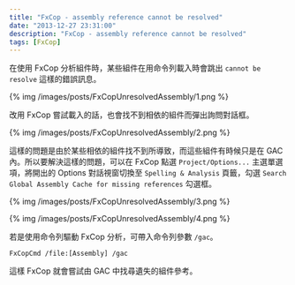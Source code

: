 ```yaml
---
title: "FxCop - assembly reference cannot be resolved"
date: "2013-12-27 23:31:00"
description: "FxCop - assembly reference cannot be resolved"
tags: [FxCop]
---
```



在使用 FxCop 分析組件時，某些組件在用命令列載入時會跳出 `cannot be resolve`  這樣的錯誤訊息。  

<!--More-->

{% img /images/posts/FxCopUnresolvedAssembly/1.png %}


改用 FxCop 嘗試載入的話，也會找不到相依的組件而彈出詢問對話框。  

{% img /images/posts/FxCopUnresolvedAssembly/2.png %}


這樣的問題是由於某些相依的組件找不到所導致，而這些組件有時候只是在 GAC 內。所以要解決這樣的問題，可以在 FxCop 點選 `Project/Options...` 主選單選項，將開出的 Options 對話視窗切換至 `Spelling & Analysis` 頁籤，勾選 `Search Global Assembly Cache for missing references` 勾選框。  

{% img /images/posts/FxCopUnresolvedAssembly/3.png %}

{% img /images/posts/FxCopUnresolvedAssembly/4.png %}


若是使用命令列驅動 FxCop 分析，可帶入命令列參數 `/gac`。

    FxCopCmd /file:[Assembly] /gac


這樣 FxCop 就會嘗試由 GAC 中找尋遺失的組件參考。
